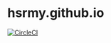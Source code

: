 # hsrmy.github.io
[![CircleCI](https://circleci.com/gh/hsrmy/hsrmy.github.io/tree/source.svg?style=svg)](https://circleci.com/gh/hsrmy/hsrmy.github.io/tree/source)
